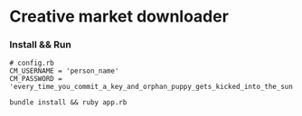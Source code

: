 # Creative market downloader

### Install && Run

```
# config.rb
CM_USERNAME = 'person_name'
CM_PASSWORD = 'every_time_you_commit_a_key_and_orphan_puppy_gets_kicked_into_the_sun'

```
```
bundle install && ruby app.rb
```